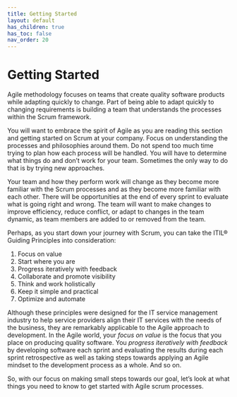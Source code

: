 ```yaml
---
title: Getting Started
layout: default
has_children: true
has_toc: false
nav_order: 20
---
```


# Getting Started

Agile methodology focuses on teams that create quality software products while adapting quickly to change. Part of being able to adapt quickly to 
changing requirements is building a team that understands the processes within the Scrum framework. 

You will want to embrace the spirit of Agile as you are reading this section and getting started on Scrum at your company. Focus on understanding 
the processes and philosophies around them. Do not spend too much time trying to plan how each process will be handled. You will have to determine what 
things do and don’t work for your team. Sometimes the only way to do that is by trying new approaches. 

Your team and how they perform work will change as they become more familiar with the Scrum processes and as they become more familiar with each other. 
There will be opportunities at the end of every sprint to evaluate what is going right and wrong. The team will want to make changes to improve efficiency, 
reduce conflict, or adapt to changes in the team dynamic, as team members are added to or removed from the team. 

Perhaps, as you start down your journey with Scrum, you can take the ITIL® Guiding Principles into consideration:
1.	Focus on value
2.	Start where you are
3.	Progress iteratively with feedback
4.	Collaborate and promote visibility
5.	Think and work holistically
6.	Keep it simple and practical
7.	Optimize and automate

Although these principles were designed for the IT service management industry to help service providers align their IT services with the needs of the business, 
they are remarkably applicable to the Agile approach to development. In the Agile world, your _focus on value_ is the focus that you place on producing quality 
software. You _progress iteratively with feedback_ by developing software each sprint and evaluating the results during each sprint retrospective as well as 
taking steps towards applying an Agile mindset to the development process as a whole. And so on.

So, with our focus on making small steps towards our goal, let’s look at what things you need to know to get started with Agile scrum processes.
